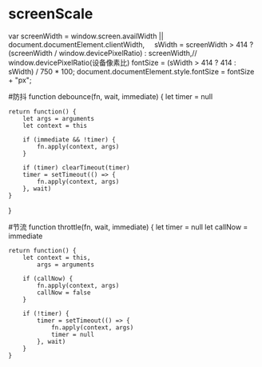 # screenScale
var  screenWidth = window.screen.availWidth || document.documentElement.clientWidth,
     sWidth = screenWidth > 414 ? (screenWidth / window.devicePixelRatio) : screenWidth,// window.devicePixelRatio(设备像素比)
     fontSize = (sWidth > 414 ? 414 : sWidth) / 750 * 100;
     document.documentElement.style.fontSize = fontSize + "px";

#防抖
function debounce(fn, wait, immediate) {
    let timer = null

    return function() {
        let args = arguments
        let context = this

        if (immediate && !timer) {
            fn.apply(context, args)
        }

        if (timer) clearTimeout(timer)
        timer = setTimeout(() => {
            fn.apply(context, args)
        }, wait)
    }
}

#节流
function throttle(fn, wait, immediate) {
    let timer = null
    let callNow = immediate
    
    return function() {
        let context = this,
            args = arguments

        if (callNow) {
            fn.apply(context, args)
            callNow = false
        }

        if (!timer) {
            timer = setTimeout(() => {
                fn.apply(context, args)
                timer = null
            }, wait)
        }
    }
